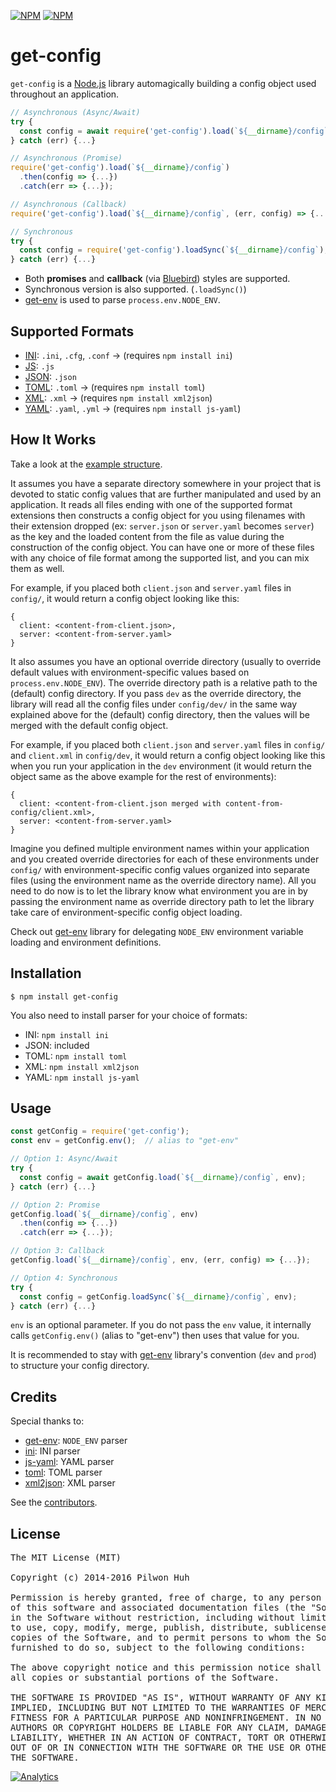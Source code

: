 [![NPM](https://nodei.co/npm/get-config.png?downloads=false&stars=false)](https://npmjs.org/package/get-config) [![NPM](https://nodei.co/npm-dl/get-config.png?months=6)](https://npmjs.org/package/get-config)


# get-config

`get-config` is a [Node.js](http://nodejs.org/) library automagically building a config object used throughout an application.

```js
// Asynchronous (Async/Await)
try {
  const config = await require('get-config').load(`${__dirname}/config`);
} catch (err) {...}

// Asynchronous (Promise)
require('get-config').load(`${__dirname}/config`)
  .then(config => {...})
  .catch(err => {...});

// Asynchronous (Callback)
require('get-config').load(`${__dirname}/config`, (err, config) => {...});

// Synchronous
try {
  const config = require('get-config').loadSync(`${__dirname}/config`);
} catch (err) {...}
```

* Both **promises** and **callback** (via [Bluebird](https://github.com/petkaantonov/bluebird)) styles are supported.
* Synchronous version is also supported. (`.loadSync()`)
* [get-env](https://github.com/pilwon/node-get-env) is used to parse `process.env.NODE_ENV`.


## Supported Formats

* [INI](http://en.wikipedia.org/wiki/INI_file): `.ini`, `.cfg`, `.conf` → (requires `npm install ini`)
* [JS](https://developer.mozilla.org/en-US/docs/Mozilla/JavaScript_code_modules): `.js`
* [JSON](http://json.org/): `.json`
* [TOML](https://github.com/toml-lang/toml): `.toml` → (requires `npm install toml`)
* [XML](http://www.w3.org/XML/): `.xml` → (requires `npm install xml2json`)
* [YAML](http://yaml.org/): `.yaml`, `.yml` → (requires `npm install js-yaml`)


## How It Works

Take a look at the [example structure](https://github.com/pilwon/node-get-config/tree/master/example).

It assumes you have a separate directory somewhere in your project that is devoted to static config values that are further manipulated and used by an application. It reads all files ending with one of the supported format extensions then constructs a config object for you using filenames with their extension dropped (ex: `server.json` or `server.yaml` becomes `server`) as the key and the loaded content from the file as value during the construction of the config object. You can have one or more of these files with any choice of file format among the supported list, and you can mix them as well.

For example, if you placed both `client.json` and `server.yaml` files in `config/`, it would return a config object looking like this:

```
{
  client: <content-from-client.json>,
  server: <content-from-server.yaml>
}
```

It also assumes you have an optional override directory (usually to override default values with environment-specific values based on `process.env.NODE_ENV`). The override directory path is a relative path to the (default) config directory. If you pass `dev` as the override directory, the library will read all the config files under `config/dev/` in the same way explained above for the (default) config directory, then the values will be merged with the default config object.

For example, if you placed both `client.json` and `server.yaml` files in `config/` and `client.xml` in `config/dev`, it would return a config object looking like this when you run your application in the `dev` environment (it would return the object same as the above example for the rest of environments):

```
{
  client: <content-from-client.json merged with content-from-config/client.xml>,
  server: <content-from-server.yaml>
}
```

Imagine you defined multiple environment names within your application and you created override directories for each of these environments under `config/` with environment-specific config values organized into separate files (using the environment name as the override directory name). All you need to do now is to let the library know what environment you are in by passing the environment name as override directory path to let the library take care of environment-specific config object loading.

Check out [get-env](https://github.com/pilwon/node-get-env) library for delegating `NODE_ENV` environment variable loading and environment definitions.


## Installation

    $ npm install get-config

You also need to install parser for your choice of formats:

* INI: `npm install ini`
* JSON: included
* TOML: `npm install toml`
* XML: `npm install xml2json`
* YAML: `npm install js-yaml`


## Usage

```js
const getConfig = require('get-config');
const env = getConfig.env();  // alias to "get-env"

// Option 1: Async/Await
try {
  const config = await getConfig.load(`${__dirname}/config`, env);
} catch (err) {...}

// Option 2: Promise
getConfig.load(`${__dirname}/config`, env)
  .then(config => {...})
  .catch(err => {...});

// Option 3: Callback
getConfig.load(`${__dirname}/config`, env, (err, config) => {...});

// Option 4: Synchronous
try {
  const config = getConfig.loadSync(`${__dirname}/config`, env);
} catch (err) {...}
```

`env` is an optional parameter. If you do not pass the `env` value, it internally calls `getConfig.env()` (alias to "get-env") then uses that value for you.

It is recommended to stay with [get-env](https://github.com/pilwon/node-get-env) library's convention (`dev` and `prod`) to structure your config directory.


## Credits

Special thanks to:

* [get-env](https://github.com/pilwon/node-get-env): `NODE_ENV` parser
* [ini](https://github.com/isaacs/ini): INI parser
* [js-yaml](https://github.com/nodeca/js-yaml): YAML parser
* [toml](https://github.com/BinaryMuse/toml-node): TOML parser
* [xml2json](https://github.com/buglabs/node-xml2json): XML parser

See the [contributors](https://github.com/pilwon/node-get-config/graphs/contributors).


## License

<pre>
The MIT License (MIT)

Copyright (c) 2014-2016 Pilwon Huh

Permission is hereby granted, free of charge, to any person obtaining a copy
of this software and associated documentation files (the "Software"), to deal
in the Software without restriction, including without limitation the rights
to use, copy, modify, merge, publish, distribute, sublicense, and/or sell
copies of the Software, and to permit persons to whom the Software is
furnished to do so, subject to the following conditions:

The above copyright notice and this permission notice shall be included in
all copies or substantial portions of the Software.

THE SOFTWARE IS PROVIDED "AS IS", WITHOUT WARRANTY OF ANY KIND, EXPRESS OR
IMPLIED, INCLUDING BUT NOT LIMITED TO THE WARRANTIES OF MERCHANTABILITY,
FITNESS FOR A PARTICULAR PURPOSE AND NONINFRINGEMENT. IN NO EVENT SHALL THE
AUTHORS OR COPYRIGHT HOLDERS BE LIABLE FOR ANY CLAIM, DAMAGES OR OTHER
LIABILITY, WHETHER IN AN ACTION OF CONTRACT, TORT OR OTHERWISE, ARISING FROM,
OUT OF OR IN CONNECTION WITH THE SOFTWARE OR THE USE OR OTHER DEALINGS IN
THE SOFTWARE.
</pre>

[![Analytics](https://ga-beacon.appspot.com/UA-47034562-24/node-get-config/readme?pixel)](https://github.com/pilwon/node-get-config)

